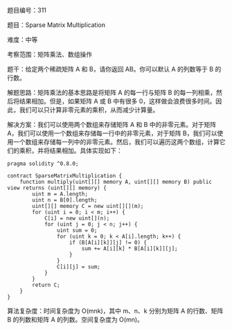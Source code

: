 题目编号：311

题目：Sparse Matrix Multiplication

难度：中等

考察范围：矩阵乘法、数组操作

题干：给定两个稀疏矩阵 A 和 B，请你返回 AB。你可以默认 A 的列数等于 B 的行数。

解题思路：矩阵乘法的基本思路是将矩阵 A 的每一行与矩阵 B 的每一列相乘，然后将结果相加。但是，如果矩阵 A 或 B 中有很多 0，这样做会浪费很多时间。因此，我们可以只计算非零元素的乘积，从而减少计算量。

解决方案：我们可以使用两个数组来存储矩阵 A 和 B 中的非零元素。对于矩阵 A，我们可以使用一个数组来存储每一行中的非零元素，对于矩阵 B，我们可以使用一个数组来存储每一列中的非零元素。然后，我们可以遍历这两个数组，计算它们的乘积，并将结果相加。具体实现如下：

```solidity
pragma solidity ^0.8.0;

contract SparseMatrixMultiplication {
    function multiply(uint[][] memory A, uint[][] memory B) public view returns (uint[][] memory) {
        uint m = A.length;
        uint n = B[0].length;
        uint[][] memory C = new uint[][](m);
        for (uint i = 0; i < m; i++) {
            C[i] = new uint[](n);
            for (uint j = 0; j < n; j++) {
                uint sum = 0;
                for (uint k = 0; k < A[i].length; k++) {
                    if (B[A[i][k]][j] != 0) {
                        sum += A[i][k] * B[A[i][k]][j];
                    }
                }
                C[i][j] = sum;
            }
        }
        return C;
    }
}
```

算法复杂度：时间复杂度为 O(mnk)，其中 m、n、k 分别为矩阵 A 的行数、矩阵 B 的列数和矩阵 A 的列数。空间复杂度为 O(mn)。